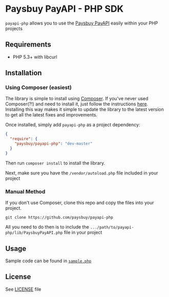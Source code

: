 # Paysbuy PayAPI - PHP SDK

`payapi-php` allows you to use the [Paysbuy PayAPI](#linkhere) easily within your PHP projects

## Requirements

* PHP 5.3+ with libcurl 

## Installation

### Using Composer (easiest)

The library is simple to install using [Composer](https://getcomposer.org/). If you've never used Composer(?!) and need to install it, just follow the instructions [here](https://getcomposer.org/doc/00-intro.md#system-requirements). Installing this way makes it simple to update the library to the latest version to get all the latest fixes and improvements.

Once installed, simply add `payapi-php` as a project dependency:

```json
{
  "require": {
    "paysbuy/payapi-php": "dev-master"
  }
}
```

Then run `composer install` to install the library.

Next, make sure you have the `/vendor/autoload.php` file included in your project


### Manual Method

If you don't use Composer, clone this repo and copy the files into your project.

```
git clone https://github.com/paysbuy/payapi-php
```

All you need to do then is to include the `.../path/to/payapi-php/lib/PaysbuyPayAPI.php` file in your project


## Usage

Sample code can be found in [`sample.php`](https://github.com/paysbuy/payapi-php/blob/master/sample.php)

## License

See [LICENSE](https://github.com/paysbuy/payapi-php/blob/master/LICENSE) file

